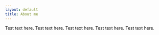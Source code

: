 ```yaml
---
layout: default
title: About me
---
```


Test text here. Test text here. Test text here. Test text here. Test text here. 